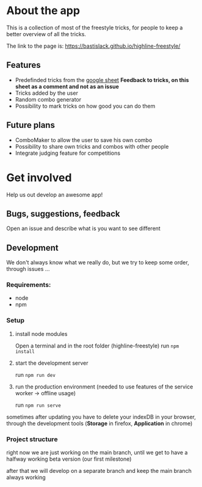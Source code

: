 # About the app

This is a collection of most of the freestyle tricks, for people to keep a better overview of all the tricks.

The link to the page is: https://bastislack.github.io/highline-freestyle/ 

## Features

- Predefinded tricks from the [google sheet](https://docs.google.com/spreadsheets/d/1amLK2b6BQkJ10I3LcbUe-D-wgQpHkcgoIrL10TPkHPo) **Feedback to tricks, on this sheet as a comment and not as an issue**
- Tricks added by the user
- Random combo generator
- Possibility to mark tricks on how good you can do them

## Future plans

- ComboMaker to allow the user to save his own combo
- Possibility to share own tricks and combos with other people
- Integrate judging feature for competitions

# Get involved

Help us out develop an awesome app!

## Bugs, suggestions, feedback

Open an issue and describe what is you want to see different

## Development

We don't always know what we really do, but we try to keep some order, through issues ...

### Requirements:

- node
- npm

### Setup

1. install node modules

   Open a terminal and in the root folder (highline-freestyle) run `npm install`

2. start the development server

   run `npm run dev`
 
3. run the production environment (needed to use features of the service worker -> offline usage)

   run `npm run serve`

sometimes after updating you have to delete your indexDB in your browser, through the development tools (__Storage__ in firefox, __Application__ in chrome)

### Project structure

right now we are just working on the main branch, until we get to have a halfway working beta version (our first milestone)

after that we will develop on a separate branch and keep the main branch always working
